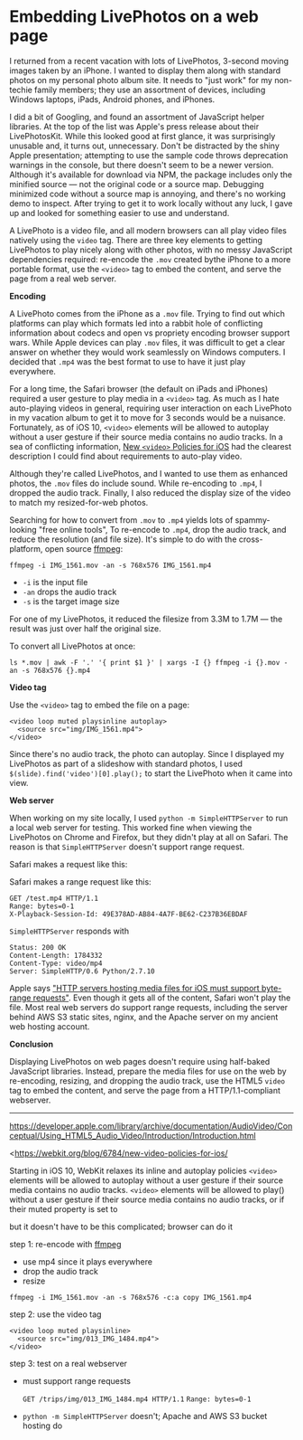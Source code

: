 # Embedding LivePhotos on a web page

I returned from a recent vacation with lots of LivePhotos, 3-second moving images taken by an
iPhone. I wanted to display them along with standard photos on my personal photo album site. It
needs to "just work" for my non-techie family members; they use an assortment of devices, including
Windows laptops, iPads, Android phones, and iPhones.

I did a bit of Googling, and found an assortment of JavaScript helper libraries. At the top of the
list was Apple's press release about their LivePhotosKit. While this looked good at first glance, it
was surprisingly unusable and, it turns out, unnecessary. Don't be distracted by the shiny Apple
presentation; attempting to use the sample code throws deprecation warnings in the console, but
there doesn't seem to be a newer version. Although it's available for download via NPM, the package
includes only the minified source — not the original code or a source map. Debugging minimized code
without a source map is annoying, and there's no working demo to inspect. After trying to get it to
work locally without any luck, I gave up and looked for something easier to use and understand.

A LivePhoto is a video file, and all modern browsers can all play video files natively using the
`video` tag. There are three key elements to getting LivePhotos to play nicely along with other
photos, with no messy JavaScript dependencies required: re-encode the `.mov` created bythe iPhone to
a more portable format, use the `<video>` tag to embed the content, and serve the page from a real
web server.

**Encoding**

A LivePhoto comes from the iPhone as a `.mov` file. Trying to find out which platforms can play
which formats led into a rabbit hole of conflicting information about codecs and open vs propriety
encoding browser support wars. While Apple devices can play `.mov` files, it was difficult to get a
clear answer on whether they would work seamlessly on Windows computers. I decided that `.mp4` was
the best format to use to have it just play everywhere.

For a long time, the Safari browser (the default on iPads and iPhones) required a user gesture to
play media in a `<video>` tag. As much as I hate auto-playing videos in general, requiring user
interaction on each LivePhoto in my vacation album to get it to move for 3 seconds would be a
nuisance. Fortunately, as of iOS 10, `<video>` elements will be allowed to autoplay without a user
gesture if their source media contains no audio tracks. In a sea of conflicting information, [New
`<video>` Policies for iOS](<https://webkit.org/blog/6784/new-video-policies-for-ios/>) had the
clearest description I could find about requirements to auto-play video.

Although they're called LivePhotos, and I wanted to use them as enhanced photos, the `.mov` files do
include sound. While re-encoding to `.mp4`, I dropped the audio track. Finally, I also reduced the
display size of the video to match my resized-for-web photos.

Searching for how to convert from `.mov` to `.mp4` yields lots of spammy-looking "free online
tools", To re-encode to `.mp4`, drop the audio track, and reduce the resolution (and file size).
It's simple to do with the cross-platform, open source [ffmpeg](<https://ffmpeg.org/>):

`ffmpeg -i IMG_1561.mov -an -s 768x576 IMG_1561.mp4`

- `-i` is the input file
- `-an` drops the audio track
- `-s` is the target image size

For one of my LivePhotos, it reduced the filesize from 3.3M to 1.7M — the result was just over half
the original size.

To convert all LivePhotos at once:

```
ls *.mov | awk -F '.' '{ print $1 }' | xargs -I {} ffmpeg -i {}.mov -an -s 768x576 {}.mp4
```

**Video tag**

Use the `<video>` tag to embed the file on a page:

```
<video loop muted playsinline autoplay>
  <source src="img/IMG_1561.mp4">
</video>
```

Since there's no audio track, the photo can autoplay. Since I displayed my LivePhotos as part of a
slideshow with standard photos, I used `$(slide).find('video')[0].play();` to start the LivePhoto
when it came into view.

**Web server**

When working on my site locally, I used `python -m SimpleHTTPServer` to run a local web server for
testing. This worked fine when viewing the LivePhotos on Chrome and Firefox, but they didn't play at
all on Safari. The reason is that `SimpleHTTPServer` doesn't support range request.

Safari makes a request like this:

Safari makes a range request like this:

```
GET /test.mp4 HTTP/1.1
Range: bytes=0-1
X-Playback-Session-Id: 49E378AD-AB84-4A7F-BE62-C237B36EBDAF
```

`SimpleHTTPServer` responds with

```
Status: 200 OK
Content-Length: 1784332
Content-Type: video/mp4
Server: SimpleHTTP/0.6 Python/2.7.10
```

Apple says ["HTTP servers hosting media files for iOS must support byte-range requests"](
https://developer.apple.com/library/archive/documentation/AppleApplications/Reference/SafariWebContent/CreatingVideoforSafarioniPhone/CreatingVideoforSafarioniPhone.html#//apple_ref/doc/uid/TP40006514-SW6).
Even though it gets all of the content, Safari won't play the file. Most real web servers do support
range requests, including the server behind AWS S3 static sites, nginx, and the Apache server on my
ancient web hosting account.

**Conclusion**

Displaying LivePhotos on web pages doesn't require using half-baked JavaScript libraries. Instead,
prepare the media files for use on the web by re-encoding, resizing, and dropping the audio track,
use the HTML5 `video` tag to embed the content, and serve the page from a HTTP/1.1-compliant
webserver.



---

https://developer.apple.com/library/archive/documentation/AudioVideo/Conceptual/Using_HTML5_Audio_Video/Introduction/Introduction.html

<https://webkit.org/blog/6784/new-video-policies-for-ios/

Starting in iOS 10, WebKit relaxes its inline and autoplay policies
`<video>` elements will be allowed to autoplay without a user gesture if their source media contains
no audio tracks.
`<video>` elements will be allowed to play() without a user gesture if their source media contains
no audio tracks, or if their muted property is set to

but it doesn't have to be this complicated; browser can do it

step 1: re-encode with [ffmpeg](<https://ffmpeg.org/>)

- use mp4 since it plays everywhere
- drop the audio track
- resize

```
ffmpeg -i IMG_1561.mov -an -s 768x576 -c:a copy IMG_1561.mp4
```

step 2: use the video tag

	<video loop muted playsinline>
	  <source src="img/013_IMG_1484.mp4">
	</video>

step 3: test on a real webserver

- must support range requests

  `GET /trips/img/013_IMG_1484.mp4 HTTP/1.1`
  `Range: bytes=0-1`

- `python -m SimpleHTTPServer` doesn't; Apache and AWS S3 bucket hosting do